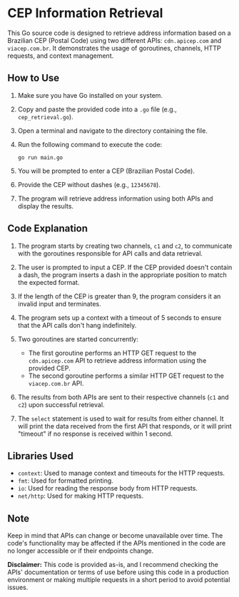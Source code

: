 # CEP Information Retrieval

This Go source code is designed to retrieve address information based on a Brazilian CEP (Postal Code) using two different APIs: `cdn.apicep.com` and `viacep.com.br`. It demonstrates the usage of goroutines, channels, HTTP requests, and context management.

## How to Use

1. Make sure you have Go installed on your system.
2. Copy and paste the provided code into a `.go` file (e.g., `cep_retrieval.go`).
3. Open a terminal and navigate to the directory containing the file.
4. Run the following command to execute the code:
   
   ```
   go run main.go
   ```

5. You will be prompted to enter a CEP (Brazilian Postal Code).
6. Provide the CEP without dashes (e.g., `12345678`).
7. The program will retrieve address information using both APIs and display the results.

## Code Explanation

1. The program starts by creating two channels, `c1` and `c2`, to communicate with the goroutines responsible for API calls and data retrieval.

2. The user is prompted to input a CEP. If the CEP provided doesn't contain a dash, the program inserts a dash in the appropriate position to match the expected format.

3. If the length of the CEP is greater than 9, the program considers it an invalid input and terminates.

4. The program sets up a context with a timeout of 5 seconds to ensure that the API calls don't hang indefinitely.

5. Two goroutines are started concurrently:
   - The first goroutine performs an HTTP GET request to the `cdn.apicep.com` API to retrieve address information using the provided CEP.
   - The second goroutine performs a similar HTTP GET request to the `viacep.com.br` API.

6. The results from both APIs are sent to their respective channels (`c1` and `c2`) upon successful retrieval.

7. The `select` statement is used to wait for results from either channel. It will print the data received from the first API that responds, or it will print "timeout" if no response is received within 1 second.

## Libraries Used

- `context`: Used to manage context and timeouts for the HTTP requests.
- `fmt`: Used for formatted printing.
- `io`: Used for reading the response body from HTTP requests.
- `net/http`: Used for making HTTP requests.

## Note

Keep in mind that APIs can change or become unavailable over time. The code's functionality may be affected if the APIs mentioned in the code are no longer accessible or if their endpoints change.

**Disclaimer:** This code is provided as-is, and I recommend checking the APIs' documentation or terms of use before using this code in a production environment or making multiple requests in a short period to avoid potential issues.
